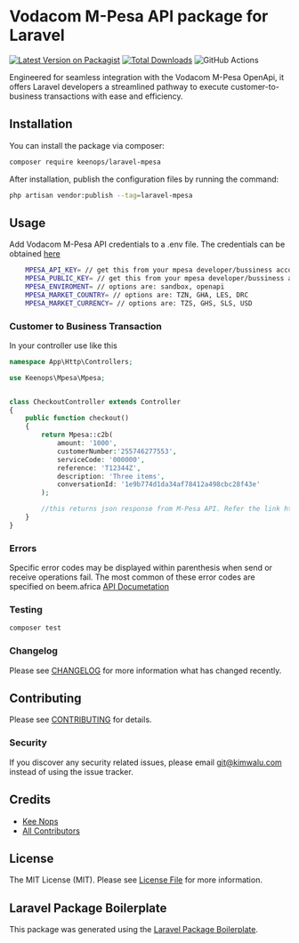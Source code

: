 # Vodacom M-Pesa API package for Laravel

[![Latest Version on Packagist](https://img.shields.io/packagist/v/keenops/laravel-mpesa.svg?style=flat-square)](https://packagist.org/packages/keenops/laravel-mpesa)
[![Total Downloads](https://img.shields.io/packagist/dt/keenops/laravel-mpesa.svg?style=flat-square)](https://packagist.org/packages/keenops/laravel-mpesa)
![GitHub Actions](https://github.com/keenops/laravel-mpesa/actions/workflows/main.yml/badge.svg)

Engineered for seamless integration with the Vodacom M-Pesa OpenApi, it offers Laravel developers a streamlined pathway to execute customer-to-business transactions with ease and efficiency.

## Installation

You can install the package via composer:

```bash
composer require keenops/laravel-mpesa
```

After installation, publish the configuration files by running the command:

```bash
php artisan vendor:publish --tag=laravel-mpesa
```

## Usage

Add Vodacom M-Pesa API credentials to a .env file. The credentials can be obtained [here](https://openapiportal.m-pesa.com/)

```bash
    MPESA_API_KEY= // get this from your mpesa developer/bussiness account
    MPESA_PUBLIC_KEY= // get this from your mpesa developer/bussiness account
    MPESA_ENVIROMENT= // options are: sandbox, openapi
    MPESA_MARKET_COUNTRY= // options are: TZN, GHA, LES, DRC
    MPESA_MARKET_CURRENCY= // options are: TZS, GHS, SLS, USD
```

### Customer to Business Transaction

In your controller use like this

```php
namespace App\Http\Controllers;

use Keenops\Mpesa\Mpesa;


class CheckoutController extends Controller
{
    public function checkout()
    {
        return Mpesa::c2b(
            amount: '1000',
            customerNumber:'255746277553',
            serviceCode: '000000',
            reference: 'T12344Z',
            description: 'Three items',
            conversationId: '1e9b774d1da34af78412a498cbc28f43e'
        );

        //this returns json response from M-Pesa API. Refer the link https://openapiportal.m-pesa.com/ for error and success codes
    }
}
```

### Errors

Specific error codes may be displayed within parenthesis when send or receive operations fail. The most common of these error codes are specified on beem.africa [API Documetation](https://openapiportal.m-pesa.com)

### Testing

```bash
composer test
```

### Changelog

Please see [CHANGELOG](CHANGELOG.md) for more information what has changed recently.

## Contributing

Please see [CONTRIBUTING](CONTRIBUTING.md) for details.

### Security

If you discover any security related issues, please email git@kimwalu.com instead of using the issue tracker.

## Credits

-   [Kee Nops](https://github.com/keenops)
-   [All Contributors](../../contributors)

## License

The MIT License (MIT). Please see [License File](LICENSE.md) for more information.

## Laravel Package Boilerplate

This package was generated using the [Laravel Package Boilerplate](https://laravelpackageboilerplate.com).
